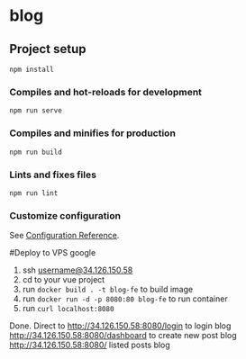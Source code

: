 # blog

## Project setup
```
npm install
```

### Compiles and hot-reloads for development
```
npm run serve
```

### Compiles and minifies for production
```
npm run build
```

### Lints and fixes files
```
npm run lint
```

### Customize configuration
See [Configuration Reference](https://cli.vuejs.org/config/).


#Deploy to VPS google
1. ssh username@34.126.150.58
2. cd to your vue project 
3. run `docker build . -t blog-fe` to build image
4. run `docker run -d -p 8080:80 blog-fe` to run container
5. run `curl localhost:8080` 

Done. Direct to http://34.126.150.58:8080/login to login blog
http://34.126.150.58:8080/dashboard to create new post blog
http://34.126.150.58:8080/ listed posts blog
